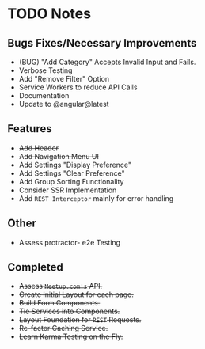 # TODO Notes

## Bugs Fixes/Necessary Improvements

- (BUG) "Add Category" Accepts Invalid Input and Fails.
- Verbose Testing
- Add "Remove Filter" Option
- Service Workers to reduce API Calls
- Documentation
- Update to @angular@latest

## Features

- ~~Add Header~~
- ~~Add Navigation Menu UI~~
- Add Settings "Display Preference"
- Add Settings "Clear Preference"
- Add Group Sorting Functionality
- Consider SSR Implementation
- Add `REST Interceptor` mainly for error handling

## Other

- Assess protractor- e2e Testing

## Completed

- ~~Assess `Meetup.com's` API.~~
- ~~Create Initial Layout for each page.~~
- ~~Build Form Components.~~
- ~~Tie Services into Components.~~
- ~~Layout Foundation for `REST` Requests.~~
- ~~Re-factor Caching Service.~~
- ~~Learn Karma Testing on the Fly.~~
